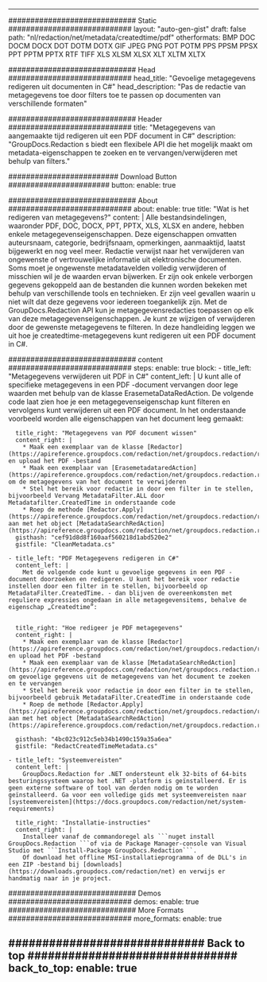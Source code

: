 
---
############################# Static ############################
layout: "auto-gen-gist" 
draft: false
path: "nl/redaction/net/metadata/createdtime/pdf"
otherformats: BMP DOC DOCM DOCX DOT DOTM DOTX GIF JPEG PNG POT POTM PPS PPSM PPSX PPT PPTM PPTX RTF TIFF XLS XLSM XLSX XLT XLTM XLTX  

############################# Head ############################
head_title: "Gevoelige metagegevens redigeren uit documenten in C#"
head_description: "Pas de redactie van metagegevens toe door filters toe te passen op documenten van verschillende formaten"

############################# Header ############################
title: "Metagegevens van aangemaakte tijd redigeren uit een PDF document in C#"
description: "GroupDocs.Redaction s biedt een flexibele API die het mogelijk maakt om metadata-eigenschappen te zoeken en te vervangen/verwijderen met behulp van filters."

######################### Download Button #######################
button:
    enable: true

############################# About ############################
about:
    enable: true
    title: "Wat is het redigeren van metagegevens?"
    content: |
        Alle bestandsindelingen, waaronder PDF, DOC, DOCX, PPT, PPTX, XLS, XLSX en andere, hebben enkele metagegevenseigenschappen. Deze eigenschappen omvatten auteursnaam, categorie, bedrijfsnaam, opmerkingen, aanmaaktijd, laatst bijgewerkt en nog veel meer. Redactie verwijst naar het verwijderen van ongewenste of vertrouwelijke informatie uit elektronische documenten. Soms moet je ongewenste metadatavelden volledig verwijderen of misschien wil je de waarden ervan bijwerken. Er zijn ook enkele verborgen gegevens gekoppeld aan de bestanden die kunnen worden bekeken met behulp van verschillende tools en technieken. Er zijn veel gevallen waarin u niet wilt dat deze gegevens voor iedereen toegankelijk zijn. Met de GroupDocs.Redaction API kun je metagegevensredacties toepassen op elk van deze metagegevenseigenschappen. Je kunt ze wijzigen of verwijderen door de gewenste metagegevens te filteren. In deze handleiding leggen we uit hoe je createdtime-metagegevens kunt redigeren uit een PDF document in C#.

############################# content ############################
steps:
    enable: true
    block:
    - title_left: "Metagegevens verwijderen uit PDF in C#"
      content_left: |
        U kunt alle of specifieke metagegevens in een PDF -document vervangen door lege waarden met behulp van de klasse ErasemetaDataRedAction. De volgende code laat zien hoe je een metagegevenseigenschap kunt filteren en vervolgens kunt verwijderen uit een PDF document. In het onderstaande voorbeeld worden alle eigenschappen van het document leeg gemaakt:
        

      title_right: "Metagegevens van PDF document wissen"
      content_right: |
        * Maak een exemplaar van de klasse [Redactor](https://apireference.groupdocs.com/redaction/net/groupdocs.redaction/redactor) en upload het PDF -bestand
        * Maak een exemplaar van [ErasemetadataredAction](https://apireference.groupdocs.com/redaction/net/groupdocs.redaction.redactions/erasemetadataredaction) om de metagegevens van het document te verwijderen
        * Stel het bereik voor redactie in door een filter in te stellen, bijvoorbeeld Vervang MetadataFilter.ALL door Metadatafilter.CreatedTime in onderstaande code
        * Roep de methode [Redactor.Apply](https://apireference.groupdocs.com/redaction/net/groupdocs.redaction/redactor/methods/apply/index) aan met het object [MetadataSearchRedAction](https://apireference.groupdocs.com/redaction/net/groupdocs.redaction.redactions/metadatasearchredaction)        
      gisthash: "cef91d8d8f160aaf560218d1abd520e2"
      gistfile: "CleanMetadata.cs"

    - title_left: "PDF Metagegevens redigeren in C#"
      content_left: |
        Met de volgende code kunt u gevoelige gegevens in een PDF -document doorzoeken en redigeren. U kunt het bereik voor redactie instellen door een filter in te stellen, bijvoorbeeld op MetadataFilter.CreatedTime. - dan blijven de overeenkomsten met reguliere expressies ongedaan in alle metagegevensitems, behalve de eigenschap „Createdtime”:
        
        
      title_right: "Hoe redigeer je PDF metagegevens"
      content_right: |
        * Maak een exemplaar van de klasse [Redactor](https://apireference.groupdocs.com/redaction/net/groupdocs.redaction/redactor) en upload het PDF -bestand
        * Maak een exemplaar van de klasse [MetadataSearchRedAction](https://apireference.groupdocs.com/redaction/net/groupdocs.redaction.redactions/metadatasearchredaction) om gevoelige gegevens uit de metagegevens van het document te zoeken en te vervangen
        * Stel het bereik voor redactie in door een filter in te stellen, bijvoorbeeld gebruik MetadataFilter.CreatedTime in onderstaande code 
        * Roep de methode [Redactor.Apply](https://apireference.groupdocs.com/redaction/net/groupdocs.redaction/redactor/methods/apply/index) aan met het object [MetadataSearchRedAction](https://apireference.groupdocs.com/redaction/net/groupdocs.redaction.redactions/metadatasearchredaction)
        
      gisthash: "4bc023c912c5eb34b1490c159a35a6ea"
      gistfile: "RedactCreatedTimeMetadata.cs"

    - title_left: "Systeemvereisten"
      content_left: |
        GroupDocs.Redaction for .NET ondersteunt elk 32-bits of 64-bits besturingssysteem waarop het .NET -platform is geïnstalleerd. Er is geen externe software of tool van derden nodig om te worden geïnstalleerd. Ga voor een volledige gids met systeemvereisten naar [systeemvereisten](https://docs.groupdocs.com/redaction/net/system-requirements)
        
      title_right: "Installatie-instructies"
      content_right: |
        Installeer vanaf de commandoregel als ```nuget install GroupDocs.Redaction ```of via de Package Manager-console van Visual Studio met ```Install-Package GroupDocs.Redaction```. 
        Of download het offline MSI-installatieprogramma of de DLL's in een ZIP -bestand bij [downloads](https://downloads.groupdocs.com/redaction/net) en verwijs er handmatig naar in je project.

############################# Demos ############################
demos:
    enable: true
############################# More Formats ############################
more_formats:
    enable: true

############################# Back to top ###############################
back_to_top:
    enable: true
---